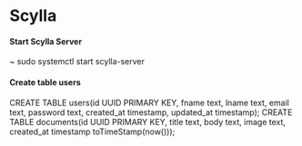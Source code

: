 # Scylla

#### Start Scylla Server

~ sudo systemctl start scylla-server

#### Create table users

CREATE TABLE users(id UUID PRIMARY KEY, fname text, lname text, email text, password text, created_at timestamp, updated_at timestamp);
CREATE TABLE documents(id UUID PRIMARY KEY, title text, body text, image text, created_at timestamp toTimeStamp(now()));
